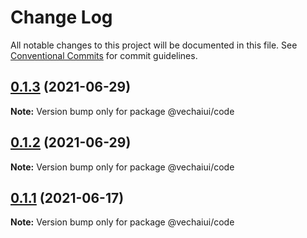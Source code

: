 # Change Log

All notable changes to this project will be documented in this file.
See [Conventional Commits](https://conventionalcommits.org) for commit guidelines.

## [0.1.3](https://github.com/vechai/vechaiui/compare/@vechaiui/code@0.1.2...@vechaiui/code@0.1.3) (2021-06-29)

**Note:** Version bump only for package @vechaiui/code





## [0.1.2](https://github.com/vechai/vechaiui/compare/@vechaiui/code@0.1.1...@vechaiui/code@0.1.2) (2021-06-29)

**Note:** Version bump only for package @vechaiui/code





## [0.1.1](https://github.com/vechai/vechaiui/compare/@vechaiui/code@0.1.0...@vechaiui/code@0.1.1) (2021-06-17)

**Note:** Version bump only for package @vechaiui/code
